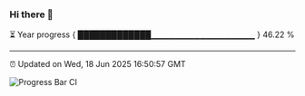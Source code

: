 ### Hi there 👋

⏳ Year progress { █████████████▁▁▁▁▁▁▁▁▁▁▁▁▁▁▁▁▁ } 46.22 %

---

⏰ Updated on Wed, 18 Jun 2025 16:50:57 GMT

![Progress Bar CI](https://github.com/IshwaranRudhara/GIT-ACTION/workflows/Progress%20Bar%20CI/badge.svg)
